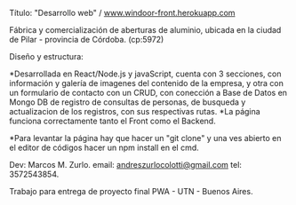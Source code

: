 Título: "Desarrollo web" / www.windoor-front.herokuapp.com

Fábrica y comercialización de aberturas de aluminio, ubicada en la ciudad de Pilar - provincia de Córdoba. (cp:5972)

Diseño y estructura:

*Desarrollada en React/Node.js y javaScript, cuenta con 3 secciones, con información y galería de imagenes del contenido de la empresa, y otra
con un formulario de contacto con un CRUD, con conección a Base de Datos en Mongo DB de registro de consultas de personas, de 
busqueda y actualizacion de los registros, con sus respectivas rutas.
*La página funciona correctamente tanto el Front como el Backend.

*Para levantar la página hay que hacer un "git clone" y una ves abierto
en el editor de códigos hacer un npm install en el cmd.

Dev: Marcos M. Zurlo.
email: andreszurlocolotti@gmail.com
tel: 3572543854.

Trabajo para entrega de proyecto final PWA - UTN - Buenos Aires.



